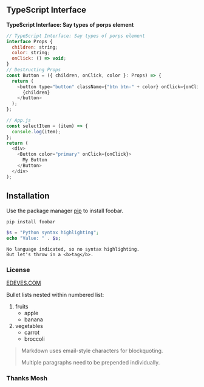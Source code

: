 ## TypeScript Interface

**TypeScript Interface: Say types of porps element**

```javascript
// TypeScript Interface: Say types of porps element
interface Props {
  children: string;
  color: string;
  onClick: () => void;
}
// Destructing Props
const Button = ({ children, onClick, color }: Props) => {
  return (
    <button type="button" className={"btn btn-" + color} onClick={onClick}>
      {children}
    </button>
  );
};

// App.js
const selectItem = (item) => {
  console.log(item);
};
return (
  <div>
    <Button color="primary" onClick={onClick}>
      My Button
    </Button>
  </div>
);
```

## Installation

Use the package manager [pip](https://pip.pypa.io/en/stable/) to install foobar.

```bash
pip install foobar
```

```php
$s = "Python syntax highlighting";
echo "Value: " . $s;
```

```
No language indicated, so no syntax highlighting.
But let's throw in a <b>tag</b>.
```

### License

[EDEVES.COM](https://edeves.com)

Bullet lists nested within numbered list:

1. fruits
   - apple
   - banana
2. vegetables
   - carrot
   - broccoli

> Markdown uses email-style
> characters for blockquoting.
>
> Multiple paragraphs need to be prepended individually.

### Thanks Mosh
